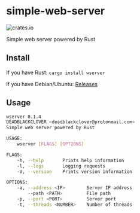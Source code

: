 # simple-web-server
![crates.io](https://img.shields.io/crates/v/wserver.svg)

Simple web server powered by Rust

## Install
If you have Rust: `cargo install wserver`

If you have Debian/Ubuntu: [Releases](https://github.com/deadblackclover/simple-web-server/releases)

## Usage
```bash
wserver 0.1.4
DEADBLACKCLOVER <deadblackclover@protonmail.com>
Simple web server powered by Rust

USAGE:
    wserver [FLAGS] [OPTIONS]

FLAGS:
    -h, --help       Prints help information
    -l, --logs       Logging requests
    -V, --version    Prints version information

OPTIONS:
    -a, --address <IP>        Server IP address
        --path <PATH>         File path
    -p, --port <PORT>         Server port
    -t, --threads <NUMBER>    Number of threads
```
